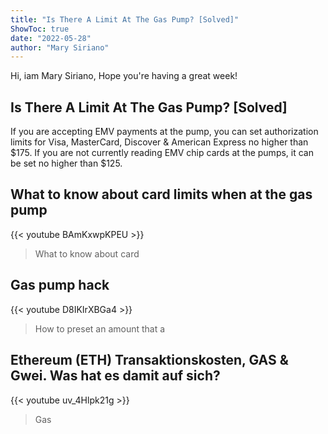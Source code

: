 ```yaml
---
title: "Is There A Limit At The Gas Pump? [Solved]"
ShowToc: true 
date: "2022-05-28"
author: "Mary Siriano" 
---
```


Hi, iam Mary Siriano, Hope you're having a great week!
## Is There A Limit At The Gas Pump? [Solved]
If you are accepting EMV payments at the pump, you can set authorization limits for Visa, MasterCard, Discover & American Express no higher than $175. If you are not currently reading EMV chip cards at the pumps, it can be set no higher than $125.

## What to know about card limits when at the gas pump
{{< youtube BAmKxwpKPEU >}}
>What to know about card 

## Gas pump hack
{{< youtube D8IKIrXBGa4 >}}
>How to preset an amount that a 

## Ethereum (ETH) Transaktionskosten, GAS & Gwei. Was hat es damit auf sich?
{{< youtube uv_4Hlpk21g >}}
>Gas

